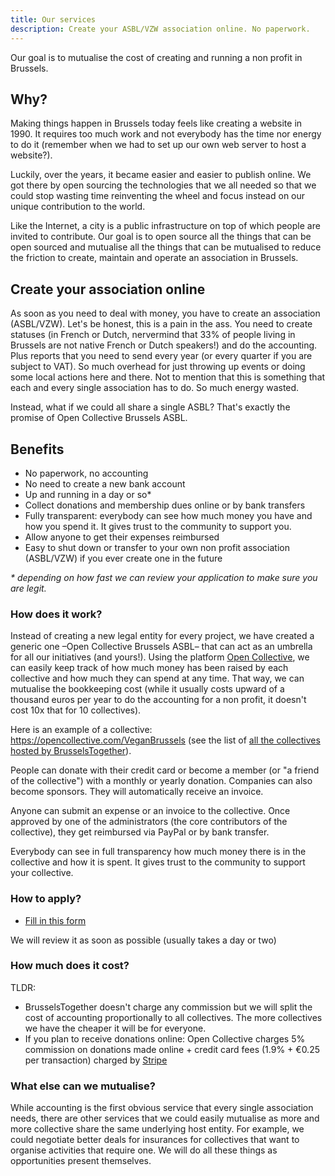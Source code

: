 ```yaml
---
title: Our services
description: Create your ASBL/VZW association online. No paperwork.
---
```


Our goal is to mutualise the cost of creating and running a non profit in Brussels.

## Why?

Making things happen in Brussels today feels like creating a website in 1990. It requires too much work and not everybody has the time nor energy to do it (remember when we had to set up our own web server to host a website?).

Luckily, over the years, it became easier and easier to publish online. We got there by open sourcing the technologies that we all needed so that we could stop wasting time reinventing the wheel and focus instead on our unique contribution to the world.

Like the Internet, a city is a public infrastructure on top of which people are invited to contribute.
Our goal is to open source all the things that can be open sourced and mutualise all the things that can be mutualised to reduce the friction to create, maintain and operate an association in Brussels.

## Create your association online

As soon as you need to deal with money, you have to create an association (ASBL/VZW). Let's be honest, this is a pain in the ass.
You need to create statuses (in French or Dutch, nervermind that 33% of people living in Brussels are not native French or Dutch speakers!) and do the accounting. Plus reports that you need to send every year (or every quarter if you are subject to VAT). So much overhead for just throwing up events or doing some local actions here and there. Not to mention that this is something that each and every single association has to do. So much energy wasted.

Instead, what if we could all share a single ASBL? That's exactly the promise of Open Collective Brussels ASBL.

## Benefits

- No paperwork, no accounting
- No need to create a new bank account
- Up and running in a day or so\*
- Collect donations and membership dues online or by bank transfers
- Fully transparent: everybody can see how much money you have and how you spend it. It gives trust to the community to support you.
- Allow anyone to get their expenses reimbursed
- Easy to shut down or transfer to your own non profit association (ASBL/VZW) if you ever create one in the future

_\* depending on how fast we can review your application to make sure you are legit._

### How does it work?

Instead of creating a new legal entity for every project, we have created a generic one –Open Collective Brussels ASBL– that can act as an umbrella for all our initiatives (and yours!). Using the platform [Open Collective](https://opencollective.com), we can easily keep track of how much money has been raised by each collective and how much they can spend at any time. That way, we can mutualise the bookkeeping cost (while it usually costs upward of a thousand euros per year to do the accounting for a non profit, it doesn't cost 10x that for 10 collectives).

Here is an example of a collective: https://opencollective.com/VeganBrussels (see the list of [all the collectives hosted by BrusselsTogether](https://opencollective.com/brusselstogether#members)).

People can donate with their credit card or become a member (or "a friend of the collective") with a monthly or yearly donation.
Companies can also become sponsors. They will automatically receive an invoice.

Anyone can submit an expense or an invoice to the collective. Once approved by one of the administrators (the core contributors of the collective), they get reimbursed via PayPal or by bank transfer.

Everybody can see in full transparency how much money there is in the collective and how it is spent. It gives trust to the community to support your collective.

### How to apply?

- [Fill in this form](https://opencollective.com/brussels/apply)

We will review it as soon as possible (usually takes a day or two)

### How much does it cost?

TLDR:

- BrusselsTogether doesn't charge any commission but we will split the cost of accounting proportionally to all collectives. The more collectives we have the cheaper it will be for everyone.
- If you plan to receive donations online: Open Collective charges 5% commission on donations made online + credit card fees (1.9% + €0.25 per transaction) charged by [Stripe](https://stripe.com)

### What else can we mutualise?

While accounting is the first obvious service that every single association needs, there are other services that we could easily mutualise as more and more collective share the same underlying host entity. For example, we could negotiate better deals for insurances for collectives that want to organise activities that require one. We will do all these things as opportunities present themselves.
